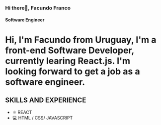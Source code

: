 ### Hi there👋, Facundo Franco
#### Software Engineer

# Hi, I'm Facundo from Uruguay, I'm a front-end Software Developer, currently learing React.js. I'm looking forward to get a job as a software engineer.

## SKILLS AND EXPERIENCE

* ⚛️ REACT
* 💻 HTML / CSS/ JAVASCRIPT


